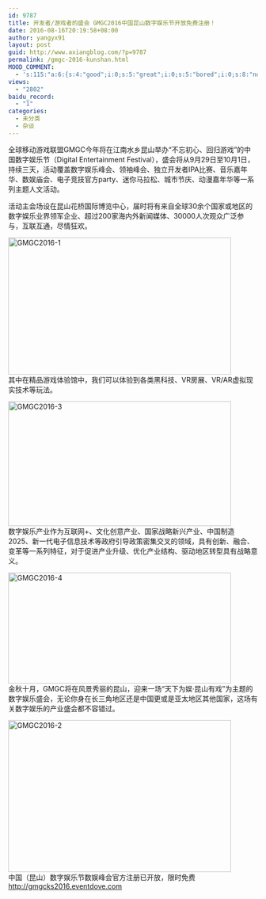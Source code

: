 ```yaml
---
id: 9787
title: 开发者/游戏者的盛会 GMGC2016中国昆山数字娱乐节开放免费注册！
date: 2016-08-16T20:19:58+08:00
author: yangyx91
layout: post
guid: http://www.axiangblog.com/?p=9787
permalink: /gmgc-2016-kunshan.html
MOOD_COMMENT:
  - 's:115:"a:6:{s:4:"good";i:0;s:5:"great";i:0;s:5:"bored";i:0;s:8:"nonsense";i:0;s:13:"notunderstand";i:0;s:7:"passing";i:0;}";'
views:
  - "2802"
baidu_record:
  - "1"
categories:
  - 未分类
  - 杂谈
---
```

全球移动游戏联盟GMGC今年将在江南水乡昆山举办“不忘初心、回归游戏”的中国数字娱乐节（Digital Entertainment Festival），盛会将从9月29日至10月1日，持续三天，活动覆盖数字娱乐峰会、领袖峰会、独立开发者IPA比赛、音乐嘉年华、数娱庙会、电子竞技官方party、迷你马拉松、城市节庆、动漫嘉年华等一系列主题人文活动。

活动主会场设在昆山花桥国际博览中心，届时将有来自全球30余个国家或地区的数字娱乐业界领军企业、超过200家海内外新闻媒体、30000人次观众广泛参与，互联互通，尽情狂欢。

<a href="http://www.axiangblog.com/gmgc-2016-kunshan.html/gmgc2016-1" rel="attachment wp-att-9788" target="_blank"  rel="nofollow" ><img loading="lazy" class="aligncenter size-full wp-image-9788" src="http://www.axiangblog.com/wp-content/uploads/2016/08/GMGC2016-1.jpg" alt="GMGC2016-1" width="450" height="277" /></a>  
其中在精品游戏体验馆中，我们可以体验到各类黑科技、VR房展、VR/AR虚拟现实技术等玩法。

<a href="http://www.axiangblog.com/gmgc-2016-kunshan.html/gmgc2016-3" rel="attachment wp-att-9790" target="_blank"  rel="nofollow" ><img loading="lazy" class="aligncenter size-full wp-image-9790" src="http://www.axiangblog.com/wp-content/uploads/2016/08/GMGC2016-3.jpg" alt="GMGC2016-3" width="450" height="252" /></a>  
数字娱乐产业作为互联网+、文化创意产业、国家战略新兴产业、中国制造2025、新一代电子信息技术等政府引导政策密集交叉的领域，具有创新、融合、变革等一系列特征，对于促进产业升级、优化产业结构、驱动地区转型具有战略意义。

<a href="http://www.axiangblog.com/gmgc-2016-kunshan.html/gmgc2016-4" rel="attachment wp-att-9791" target="_blank"  rel="nofollow" ><img loading="lazy" class="aligncenter size-full wp-image-9791" src="http://www.axiangblog.com/wp-content/uploads/2016/08/GMGC2016-4.jpg" alt="GMGC2016-4" width="450" height="224" /></a>  
金秋十月，GMGC将在风景秀丽的昆山，迎来一场“天下为娱·昆山有戏”为主题的数字娱乐盛会，无论你身在长三角地区还是中国更或是亚太地区其他国家，这场有关数字娱乐的产业盛会都不容错过。

<a href="http://www.axiangblog.com/gmgc-2016-kunshan.html/gmgc2016-2" rel="attachment wp-att-9789" target="_blank"  rel="nofollow" ><img loading="lazy" class="aligncenter size-full wp-image-9789" src="http://www.axiangblog.com/wp-content/uploads/2016/08/GMGC2016-2.jpg" alt="GMGC2016-2" width="450" height="307" /></a>  
中国（昆山）数字娱乐节数娱峰会官方注册已开放，限时免费<a href="http://gmgcks2016.eventdove.com" target="_blank"  rel="nofollow" >http://gmgcks2016.eventdove.com</a>
